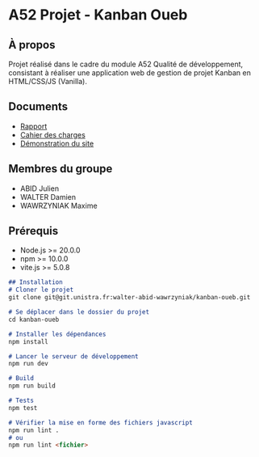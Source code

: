 # A52 Projet - Kanban Oueb

## À propos
Projet réalisé dans le cadre du module A52 Qualité de développement, consistant à réaliser une application web de gestion de projet Kanban en HTML/CSS/JS (Vanilla).

## Documents
- [Rapport](Rapport_-_Projet_A52.pdf)
- [Cahier des charges](specifications.md)
- [Démonstration du site](https://kanban-oueb-walter-abid-wawrzyniak-c06b00b84973f1902195f1978292.pages.unistra.fr/)


## Membres du groupe
- ABID Julien
- WALTER Damien
- WAWRZYNIAK Maxime


## Prérequis
- Node.js >= 20.0.0
- npm >= 10.0.0
- vite.js >= 5.0.8

```md
## Installation
# Cloner le projet
git clone git@git.unistra.fr:walter-abid-wawrzyniak/kanban-oueb.git

# Se déplacer dans le dossier du projet
cd kanban-oueb

# Installer les dépendances
npm install

# Lancer le serveur de développement
npm run dev

# Build
npm run build

# Tests
npm test

# Vérifier la mise en forme des fichiers javascript
npm run lint .
# ou
npm run lint <fichier>
```
